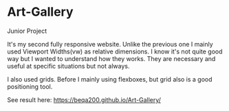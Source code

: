 # Art-Gallery
Junior Project

It's my second fully responsive website.
Unlike the previous one I mainly used Viewport Widths(vw) as relative dimensions.
I know it's not quite good way but I wanted to understand how they works.
They are necessary and useful at specific situations but not always.

I also used grids. Before I mainly using flexboxes, but grid also is a good positioning tool.

See result here: https://beqa200.github.io/Art-Gallery/
